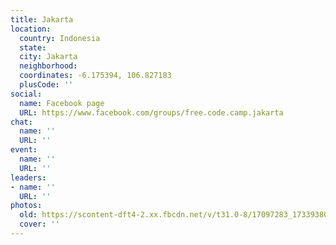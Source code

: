 ```yaml
---
title: Jakarta
location:
  country: Indonesia
  state: 
  city: Jakarta
  neighborhood: 
  coordinates: -6.175394, 106.827183
  plusCode: ''
social:
  name: Facebook page
  URL: https://www.facebook.com/groups/free.code.camp.jakarta
chat:
  name: ''
  URL: ''
event:
  name: ''
  URL: ''
leaders:
- name: ''
  URL: ''
photos:
  old: https://scontent-dft4-2.xx.fbcdn.net/v/t31.0-8/17097283_1733938076617606_1898383794563907602_o.jpg?oh=e340fdda38161bdf7a894eb596c91a0c&oe=5952939C
  cover: ''
---
```

